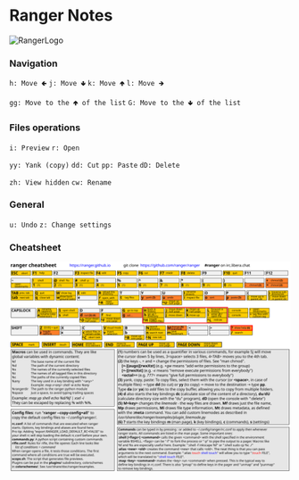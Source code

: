 # Ranger Notes

<img src="https://ranger.github.io/ranger_logo.png" alt="RangerLogo" height="128">

### Navigation

`h: Move 🢀`
`j: Move 🢃`
`k: Move 🢁`
`l: Move 🡺`

`gg: Move to the 🢁 of the list`
`G: Move to the 🢃 of the list`

### Files operations

`i: Preview`
`r: Open`

`yy: Yank (copy)`
`dd: Cut`
`pp: Paste`
`dD: Delete`

`zh: View hidden`
`cw: Rename`

### General

`u: Undo`
`z: Change settings`

### Cheatsheet

<img src="https://raw.githubusercontent.com/ranger/ranger/89d3683e42f9d220e7e888edc5d82bdb29f423c3/doc/cheatsheet.svg" alt="RangerCheatsheet">
